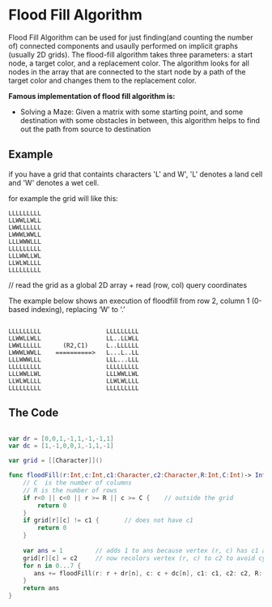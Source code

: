 # Flood Fill Algorithm 

Flood Fill Algorithm can be used for just finding(and counting the number of) connected components and usaully performed on implicit graphs (usually 2D grids). The flood-fill algorithm takes three parameters: a start node, a target color, and a replacement color. The algorithm looks for all nodes in the array that are connected to the start node by a path of the target color and changes them to the replacement color. 


**Famous implementation of flood fill algorithm is:** 
- Solving a Maze:  Given a matrix with some starting point, and some destination with some obstacles in between, this algorithm helps to find out the path from source to destination


## Example 
if you have a grid that containts characters 'L' and W', 'L' denotes a land cell and 'W' denotes a wet cell.

for example the grid will like this:

```
LLLLLLLLL
LLWWLLWLL
LWWLLLLLL
LWWWLWWLL
LLLWWWLLL
LLLLLLLLL
LLLWWLLWL
LLWLWLLLL
LLLLLLLLL
```

// read the grid as a global 2D array + read (row, col) query coordinates

The example below shows an execution of floodfill from row 2, column 1 (0-based indexing), replacing ‘W’ to ‘.’ 

```

LLLLLLLLL                  LLLLLLLLL
LLWWLLWLL                  LL..LLWLL
LWWLLLLLL      (R2,C1)     L..LLLLLL
LWWWLWWLL    ==========>   L...L..LL
LLLWWWLLL                  LLL...LLL
LLLLLLLLL                  LLLLLLLLL
LLLWWLLWL                  LLLWWLLWL
LLWLWLLLL                  LLWLWLLLL
LLLLLLLLL                  LLLLLLLLL

```


## The Code 

```swift

var dr = [0,0,1,-1,1,-1,-1,1]
var dc = [1,-1,0,0,1,-1,1,-1]

var grid = [[Character]]()

func floodFill(r:Int,c:Int,c1:Character,c2:Character,R:Int,C:Int)-> Int{
    // C  is the number of columns
    // R is the number of rows
    if r<0 || c<0 || r >= R || c >= C {    // outside the grid
        return 0
    }
    if grid[r][c] != c1 {       // does not have c1
        return 0
    }
    
    var ans = 1         // adds 1 to ans because vertex (r, c) has c1 as its W
    grid[r][c] = c2     // now recolors vertex (r, c) to c2 to avoid cycling!
    for n in 0...7 {
       ans += floodFill(r: r + dr[n], c: c + dc[n], c1: c1, c2: c2, R: R, C: C)
    }
    return ans
}

```


